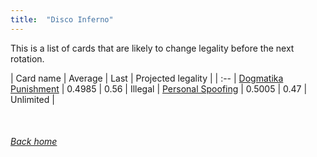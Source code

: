 ```yaml
---
title:  "Disco Inferno"
---
```


This is a list of cards that are likely to change legality before the next rotation.

| Card name | Average | Last | Projected legality |
| :-- |
[Dogmatika Punishment](https://db.ygoprodeck.com/card/?search=Dogmatika%20Punishment) | 0.4985 | 0.56 | Illegal |
[Personal Spoofing](https://db.ygoprodeck.com/card/?search=Personal%20Spoofing) | 0.5005 | 0.47 | Unlimited |

<br>

###### [Back home](index)